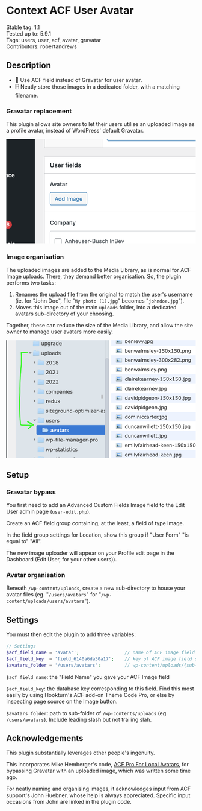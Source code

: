 # Context ACF User Avatar

Stable tag: 1.1  
Tested up to: 5.9.1  
Tags: users, user, acf, avatar, gravatar  
Contributors: robertandrews  

## Description

* 📸 Use ACF field instead of Gravatar for user avatar.
* 🗄 Neatly store those images in a dedicated folder, with a matching filename.

### Gravatar replacement

This plugin allows site owners to let their users utilise an uploaded image as a profile avatar, instead of WordPress' default Gravatar.

![Plugin screenshot 1](screenshot_upload.png)

### Image organisation

The uploaded images are added to the Media Library, as is normal for ACF Image uploads. There, they demand better organisation. So, the plugin performs two tasks:

1. Renames the upload file from the original to match the user's username (ie. for "John Doe", file "`My photo (1).jpg`" becomes "`johndoe.jpg`").
2. Moves this image out of the main `uploads` folder, into a dedicated avatars sub-directory of your choosing.

Together, these can reduce the size of the Media Library, and allow the site owner to manage user avatars more easily.

![Plugin screenshot 1](screenshot_folder.png)

## Setup

### Gravatar bypass

You first need to add an Advanced Custom Fields Image field to the Edit User admin page (`user-edit.php`).

Create an ACF field group containing, at the least, a field of type Image.

In the field group settings for Location, show this group if "User Form" "is equal to" "All".

The new image uploader will appear on your Profile edit page in the Dashboard (Edit User, for your other users)).

### Avatar organisation

Beneath `/wp-content/uploads`, create a new sub-directory to house your avatar files (eg. "`/users/avatars`" for "`/wp-content/uploads/users/avatars`").

## Settings

You must then edit the plugin to add three variables:

```PHP
// Settings
$acf_field_name = 'avatar';                 // name of ACF image field storing User avatars
$acf_field_key  = 'field_6140a6da30a17';    // key of ACF image field storing User avatars
$avatars_folder = '/users/avatars';         // wp-content/uploads/{sub-folder}
```

`$acf_field_name`: the "Field Name" you gave your ACF Image field

`$acf_field_key`: the database key corresponding to this field. Find this most easily by using Hookturn's ACF add-on Theme Code Pro, or else by inspecting page source on the Image button.

`$avatars_folder`: path to sub-folder of `/wp-contents/uploads` (eg. `/users/avatars`). Include leading slash but not trailing slah.

## Acknowledgements

This plugin substantially leverages other people's ingenuity.

This incorporates Mike Hemberger's code, [ACF Pro For Local Avatars](https://thestizmedia.com/acf-pro-simple-local-avatars/), for bypassing Gravatar with an uploaded image, which was written some time ago.

For neatly naming and organising images, it acknowledges input from ACF support's John Huebner, whose help is always appreciated. Specific input occasions from John are linked in the plugin code.
